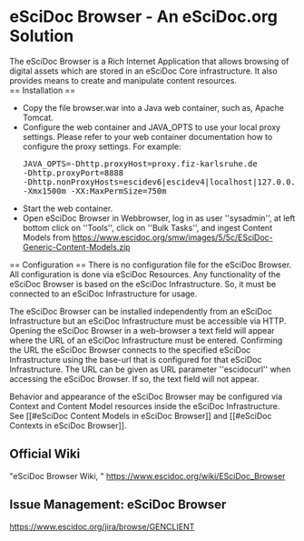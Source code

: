 # eSciDoc Browser - An eSciDoc.org Solution

The eSciDoc Browser is a Rich Internet Application that allows browsing of digital assets which are stored in an eSciDoc Core infrastructure. It also provides means to create and manipulate content resources.  
== Installation ==

* Copy the file browser.war into a Java web container, such as, Apache Tomcat.
* Configure the web container and JAVA_OPTS to use your local proxy settings. Please refer to your web container documentation how to configure the proxy settings. For example: <pre>JAVA_OPTS=-Dhttp.proxyHost=proxy.fiz-karlsruhe.de -Dhttp.proxyPort=8888 -Dhttp.nonProxyHosts=escidev6|escidev4|localhost|127.0.0.1|141.66.11.*|*.fiz-karlsruhe.de|www.escidoc.org|www.escidoc.de|escidev6.fiz-karlsruhe.de -Xmx1500m -XX:MaxPermSize=750m</pre>
* Start the web container.
* Open eSciDoc Browser in Webbrowser, log in as user ''sysadmin'', at left bottom click on ''Tools'', click on ''Bulk Tasks'', and ingest Content Models from https://www.escidoc.org/smw/images/5/5c/ESciDoc-Generic-Content-Models.zip

== Configuration ==
There is no configuration file for the eSciDoc Browser. All configuration is done via eSciDoc Resources.
Any functionality of the eSciDoc Browser is based on the eSciDoc Infrastructure. So, it must be connected to an eSciDoc Infrastructure for usage. 

The eSciDoc Browser can be installed independently from an eSciDoc Infrastructure but an eSciDoc Infrastructure must be accessible via HTTP. Opening the eSciDoc Browser in a web-browser a text field will appear where the URL of an eSciDoc Infrastructure must be entered. Confirming the URL the eSciDoc Browser connects to the specified eSciDoc Infrastructure using the base-url that is configured for that eSciDoc Infrastructure. The URL can be given as URL parameter ''escidocurl'' when accessing the eSciDoc Browser. If so, the text field will not appear.

Behavior and appearance of the eSciDoc Browser may be configured via Context and Content Model resources inside the eSciDoc Infrastructure. See [[#eSciDoc Content Models in eSciDoc Browser]] and [[#eSciDoc Contexts in eSciDoc Browser]].

## Official Wiki 
"eSciDoc Browser Wiki, " https://www.escidoc.org/wiki/ESciDoc_Browser

## Issue Management: eSciDoc Browser 
https://www.escidoc.org/jira/browse/GENCLIENT
